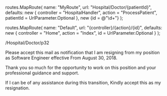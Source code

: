 routes.MapRoute(
    name: "MyRoute",
    url: "Hospital/Doctor/{patientId}",
    defaults: new
    {
        controller = "HospitalHandler",
        action = "ProcessPatient",
        patientId = UrlParameter.Optional
    },
    new {id = @"\d+"}
);

routes.MapRoute(
    name: "Default",
    url: "{controller}/{action}/{id}",
    defaults: new
    {
        controller = "Home",
        action = "Index",
        id = UrlParameter.Optional
    }
);


/Hospital/Doctor/p32


Please accept this mail as notification that I am resigning from my position as Software Engineer effective From August 30, 2018.

 

Thank you so much for the opportunity to work on this position and your professional guidance and support.

 

If I can be of any assistance during this transition, Kindly accept this as my resignation.
